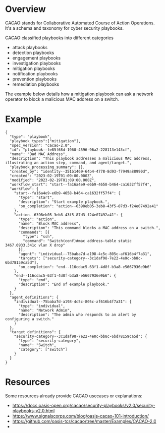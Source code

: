 
# Overview
CACAO stands for Collaborative Automated Course of Action Operations.
It's a schema and taxonomy for cyber security playbooks.

CACAO classified playbooks into different categories
- attack playbooks
- detection playbooks
- engagement playbooks
- investigation playbooks
- mitigation playbooks
- notification playbooks
- prevention playbooks
- remediation playbooks

The example below details how a mitigation playbook can ask a network operator to block a malicious MAC address on a switch.




# Example
``` 
{
  "type": "playbook",
  "playbook_types":["mitigation"],
  "spec_version": "cacao-2.0",
  "id": "playbook--fe85f68d-1960-4596-96a2-228113e143cf",
  "name": "Bad MAC Address",
  "description": "This playbook addresses a malicious MAC address, illustrating an action step, command, and agent/target.",
  "playbook_processing_summary": {},
  "created_by": "identity--351b1469-64b4-4778-8d93-f7949a88990d",
  "created": "2023-02-19T01:09:00.000Z",
  "modified": "2023-02-19T01:09:00.000Z",
  "workflow_start": "start--fa16a4e9-e6b9-4658-b464-ca1632ff57f4",
  "workflow": {
    "start--fa16a4e9-e6b9-4658-b464-ca1632ff57f4": {
      "type": "start",
      "description": "Start example playbook.",
      "on_completion": "action--6398eb05-3eb8-43f5-87d3-f24e07492a41"
    },
    "action--6398eb05-3eb8-43f5-87d3-f24e07492a41": {
      "type": "action",
      "name": "Block MAC address",
      "description": "This command blocks a MAC address on a switch.",
      "commands": [{
        "type": "ssh",
        "command": "Switch(conf)#mac address-table static 3467.0933.341c vlan X drop"
      }],
      "agent": "individual--75baba7d-a198-4c5c-805c-af616b4f7a31",
      "targets": ["security-category--3c1daf98-7e22-4e0c-bb8c-6bd78159ca5d"],
      "on_completion": "end--116cdac5-63f1-4d8f-b3a8-e5667936e9b6"
    },
    "end--116cdac5-63f1-4d8f-b3a8-e5667936e9b6": {
      "type": "end",
      "description": "End of example playbook."
    }
  },
  "agent_definitions": {
    "individual--75baba7d-a198-4c5c-805c-af616b4f7a31": {
      "type": "individual",
      "name": "Network Admin",
      "description": "The admin who responds to an alert by configuring a switch."
    }
  },
  "target_definitions": {
    "security-category--3c1daf98-7e22-4e0c-bb8c-6bd78159ca5d": {
      "type": "security-category",
      "name": "Switch",
      "category": ["switch"]
    }
  }
}
```


# Resources

Some resources already provide CACAO usecases or explanations:


- https://docs.oasis-open.org/cacao/security-playbooks/v2.0/security-playbooks-v2.0.html
- https://www.signalscorps.com/blog/oasis-cacao-101-introduction/ 
- https://github.com/oasis-tcs/cacao/tree/master/Examples/CACAO-2.0
- 
